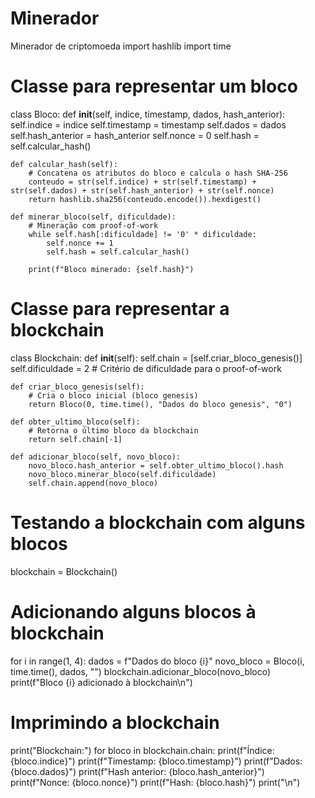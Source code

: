 # Minerador
Minerador de criptomoeda
import hashlib
import time

# Classe para representar um bloco
class Bloco:
    def __init__(self, indice, timestamp, dados, hash_anterior):
        self.indice = indice
        self.timestamp = timestamp
        self.dados = dados
        self.hash_anterior = hash_anterior
        self.nonce = 0
        self.hash = self.calcular_hash()

    def calcular_hash(self):
        # Concatena os atributos do bloco e calcula o hash SHA-256
        conteudo = str(self.indice) + str(self.timestamp) + str(self.dados) + str(self.hash_anterior) + str(self.nonce)
        return hashlib.sha256(conteudo.encode()).hexdigest()

    def minerar_bloco(self, dificuldade):
        # Mineração com proof-of-work
        while self.hash[:dificuldade] != '0' * dificuldade:
            self.nonce += 1
            self.hash = self.calcular_hash()
        
        print(f"Bloco minerado: {self.hash}")

# Classe para representar a blockchain
class Blockchain:
    def __init__(self):
        self.chain = [self.criar_bloco_genesis()]
        self.dificuldade = 2  # Critério de dificuldade para o proof-of-work

    def criar_bloco_genesis(self):
        # Cria o bloco inicial (bloco genesis)
        return Bloco(0, time.time(), "Dados do bloco genesis", "0")

    def obter_ultimo_bloco(self):
        # Retorna o último bloco da blockchain
        return self.chain[-1]

    def adicionar_bloco(self, novo_bloco):
        novo_bloco.hash_anterior = self.obter_ultimo_bloco().hash
        novo_bloco.minerar_bloco(self.dificuldade)
        self.chain.append(novo_bloco)

# Testando a blockchain com alguns blocos
blockchain = Blockchain()

# Adicionando alguns blocos à blockchain
for i in range(1, 4):
    dados = f"Dados do bloco {i}"
    novo_bloco = Bloco(i, time.time(), dados, "")
    blockchain.adicionar_bloco(novo_bloco)
    print(f"Bloco {i} adicionado à blockchain\n")

# Imprimindo a blockchain
print("Blockchain:")
for bloco in blockchain.chain:
    print(f"Índice: {bloco.indice}")
    print(f"Timestamp: {bloco.timestamp}")
    print(f"Dados: {bloco.dados}")
    print(f"Hash anterior: {bloco.hash_anterior}")
    print(f"Nonce: {bloco.nonce}")
    print(f"Hash: {bloco.hash}")
    print("\n")
